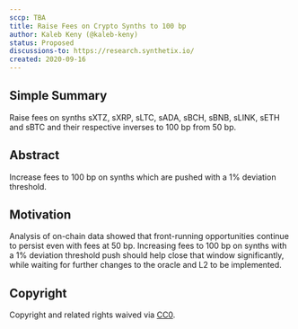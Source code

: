 ```yaml
---
sccp: TBA
title: Raise Fees on Crypto Synths to 100 bp
author: Kaleb Keny (@kaleb-keny)
status: Proposed
discussions-to: https://research.synthetix.io/
created: 2020-09-16
---
```


## Simple Summary

Raise fees on synths sXTZ, sXRP, sLTC, sADA, sBCH, sBNB, sLINK, sETH and sBTC and their respective inverses to 100 bp from 50 bp.

## Abstract

<!--A short (~200 word) description of the variable change proposed.-->

Increase fees to 100 bp on synths which are pushed with a 1% deviation threshold.

## Motivation

Analysis of on-chain data showed that front-running opportunities continue to persist even with fees at 50 bp.
Increasing fees to 100 bp on synths with a 1% deviation threshold push should help close that window significantly, while waiting for further changes to the oracle and L2 to be implemented.

## Copyright

Copyright and related rights waived via [CC0](https://creativecommons.org/publicdomain/zero/1.0/).